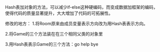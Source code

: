 Hash表加对象的方法，可以减少if-else这种硬编码，而变成数据加框架的编码，使得代码的质量显著提升，大大增加了代码的可拓展性。

修改的地方：
1.将Room原来由成员变量表示方向改为用Hash表表示方向。

2.将Game的三个方法装在在三个相同父类的对象里

3.用Hash表表示Game的三个方法：go help bye 
